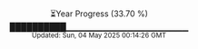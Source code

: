 <p align="center">
⏳Year Progress (33.70 %)<br>
██████████▁▁▁▁▁▁▁▁▁▁▁▁▁▁▁▁▁▁▁▁ <br>
<sub>Updated: Sun, 04 May 2025 00:14:26 GMT</sub>
</p>

